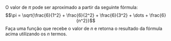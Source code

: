 O valor de $\pi$ pode ser aproximado a partir da seguinte fórmula:
$$\pi = \sqrt{\frac{6}{1^2} + \frac{6}{2^2} + \frac{6}{3^2} + \dots + \frac{6}{n^2}}$$
Faça uma função que recebe o valor de $n$ e retorna o resultado da fórmula acima utilizando os $n$ termos.